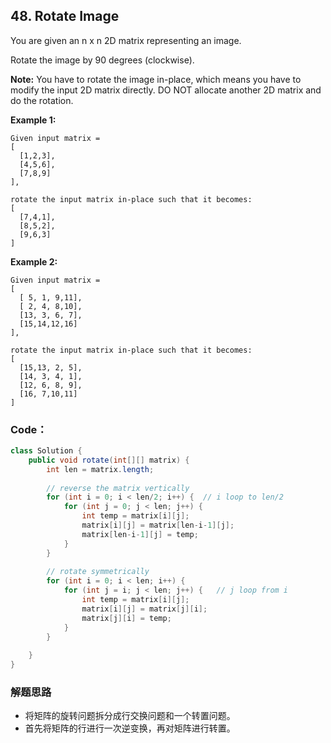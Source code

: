 ## 48. Rotate Image

You are given an n x n 2D matrix representing an image.

Rotate the image by 90 degrees (clockwise).

**Note:**
You have to rotate the image in-place, which means you have to modify the input 2D matrix directly. DO NOT allocate another 2D matrix and do the rotation.

**Example 1:**

```
Given input matrix = 
[
  [1,2,3],
  [4,5,6],
  [7,8,9]
],

rotate the input matrix in-place such that it becomes:
[
  [7,4,1],
  [8,5,2],
  [9,6,3]
]
```

**Example 2:**

```
Given input matrix =
[
  [ 5, 1, 9,11],
  [ 2, 4, 8,10],
  [13, 3, 6, 7],
  [15,14,12,16]
], 

rotate the input matrix in-place such that it becomes:
[
  [15,13, 2, 5],
  [14, 3, 4, 1],
  [12, 6, 8, 9],
  [16, 7,10,11]
]
```

### Code：

```java
class Solution {
    public void rotate(int[][] matrix) {
        int len = matrix.length;
        
        // reverse the matrix vertically
        for (int i = 0; i < len/2; i++) {  // i loop to len/2
            for (int j = 0; j < len; j++) {
                int temp = matrix[i][j];
                matrix[i][j] = matrix[len-i-1][j];
                matrix[len-i-1][j] = temp;
            }
        }
        
        // rotate symmetrically
        for (int i = 0; i < len; i++) {
            for (int j = i; j < len; j++) {   // j loop from i
                int temp = matrix[i][j];
                matrix[i][j] = matrix[j][i];
                matrix[j][i] = temp;
            }
        }
        
    }
}
```

### 解题思路
* 将矩阵的旋转问题拆分成行交换问题和一个转置问题。
* 首先将矩阵的行进行一次逆变换，再对矩阵进行转置。